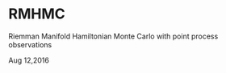 # RMHMC
Riemman Manifold Hamiltonian Monte Carlo with point process observations 










Aug 12,2016


